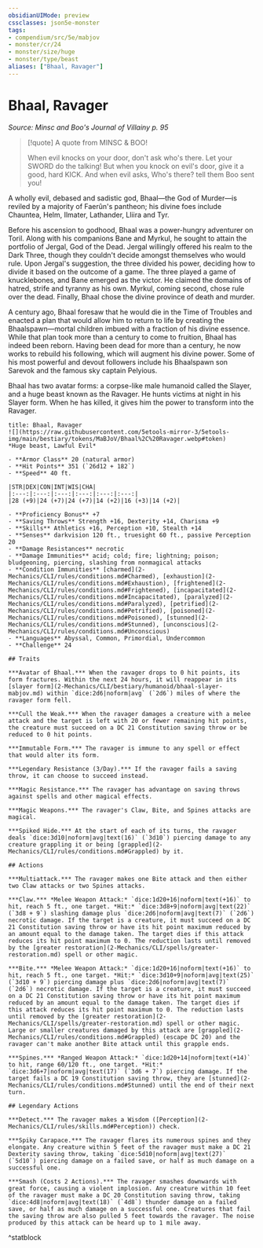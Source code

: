 ```yaml
---
obsidianUIMode: preview
cssclasses: json5e-monster
tags:
- compendium/src/5e/mabjov
- monster/cr/24
- monster/size/huge
- monster/type/beast
aliases: ["Bhaal, Ravager"]
---
```

# Bhaal, Ravager
*Source: Minsc and Boo's Journal of Villainy p. 95*  

> [!quote] A quote from MINSC & BOO!  
> 
> When evil knocks on your door, don't ask who's there. Let your SWORD do the talking! But when you knock on evil's door, give it a good, hard KICK. And when evil asks, Who's there? tell them Boo sent you!

A wholly evil, debased and sadistic god, Bhaal—the God of Murder—is reviled by a majority of Faerûn's pantheon; his divine foes include Chauntea, Helm, Ilmater, Lathander, Lliira and Tyr.

Before his ascension to godhood, Bhaal was a power-hungry adventurer on Toril. Along with his companions Bane and Myrkul, he sought to attain the portfolio of Jergal, God of the Dead. Jergal willingly offered his realm to the Dark Three, though they couldn't decide amongst themselves who would rule. Upon Jergal's suggestion, the three divided his power, deciding how to divide it based on the outcome of a game. The three played a game of knucklebones, and Bane emerged as the victor. He claimed the domains of hatred, strife and tyranny as his own. Myrkul, coming second, chose rule over the dead. Finally, Bhaal chose the divine province of death and murder.

A century ago, Bhaal foresaw that he would die in the Time of Troubles and enacted a plan that would allow him to return to life by creating the Bhaalspawn—mortal children imbued with a fraction of his divine essence. While that plan took more than a century to come to fruition, Bhaal has indeed been reborn. Having been dead for more than a century, he now works to rebuild his following, which will augment his divine power. Some of his most powerful and devout followers include his Bhaalspawn son Sarevok and the famous sky captain Pelyious.

Bhaal has two avatar forms: a corpse-like male humanoid called the Slayer, and a huge beast known as the Ravager. He hunts victims at night in his Slayer form. When he has killed, it gives him the power to transform into the Ravager.

```ad-statblock
title: Bhaal, Ravager
![](https://raw.githubusercontent.com/5etools-mirror-3/5etools-img/main/bestiary/tokens/MaBJoV/Bhaal%2C%20Ravager.webp#token)
*Huge beast, Lawful Evil*

- **Armor Class** 20 (natural armor)
- **Hit Points** 351 (`26d12 + 182`)
- **Speed** 40 ft.

|STR|DEX|CON|INT|WIS|CHA|
|:---:|:---:|:---:|:---:|:---:|:---:|
|28 (+9)|24 (+7)|24 (+7)|14 (+2)|16 (+3)|14 (+2)|

- **Proficiency Bonus** +7
- **Saving Throws** Strength +16, Dexterity +14, Charisma +9
- **Skills** Athletics +16, Perception +10, Stealth +14
- **Senses** darkvision 120 ft., truesight 60 ft., passive Perception 20
- **Damage Resistances** necrotic
- **Damage Immunities** acid; cold; fire; lightning; poison; bludgeoning, piercing, slashing from nonmagical attacks
- **Condition Immunities** [charmed](2-Mechanics/CLI/rules/conditions.md#Charmed), [exhaustion](2-Mechanics/CLI/rules/conditions.md#Exhaustion), [frightened](2-Mechanics/CLI/rules/conditions.md#Frightened), [incapacitated](2-Mechanics/CLI/rules/conditions.md#Incapacitated), [paralyzed](2-Mechanics/CLI/rules/conditions.md#Paralyzed), [petrified](2-Mechanics/CLI/rules/conditions.md#Petrified), [poisoned](2-Mechanics/CLI/rules/conditions.md#Poisoned), [stunned](2-Mechanics/CLI/rules/conditions.md#Stunned), [unconscious](2-Mechanics/CLI/rules/conditions.md#Unconscious)
- **Languages** Abyssal, Common, Primordial, Undercommon
- **Challenge** 24

## Traits

***Avatar of Bhaal.*** When the ravager drops to 0 hit points, its form fractures. Within the next 24 hours, it will reappear in its [slayer form](2-Mechanics/CLI/bestiary/humanoid/bhaal-slayer-mabjov.md) within `dice:2d6|noform|avg` (`2d6`) miles of where the ravager form fell.

***Cull the Weak.*** When the ravager damages a creature with a melee attack and the target is left with 20 or fewer remaining hit points, the creature must succeed on a DC 21 Constitution saving throw or be reduced to 0 hit points.

***Immutable Form.*** The ravager is immune to any spell or effect that would alter its form.

***Legendary Resistance (3/Day).*** If the ravager fails a saving throw, it can choose to succeed instead.

***Magic Resistance.*** The ravager has advantage on saving throws against spells and other magical effects.

***Magic Weapons.*** The ravager's Claw, Bite, and Spines attacks are magical.

***Spiked Hide.*** At the start of each of its turns, the ravager deals `dice:3d10|noform|avg|text(16)` (`3d10`) piercing damage to any creature grappling it or being [grappled](2-Mechanics/CLI/rules/conditions.md#Grappled) by it.

## Actions

***Multiattack.*** The ravager makes one Bite attack and then either two Claw attacks or two Spines attacks.

***Claw.*** *Melee Weapon Attack:* `dice:1d20+16|noform|text(+16)` to hit, reach 5 ft., one target. *Hit:* `dice:3d8+9|noform|avg|text(22)` (`3d8 + 9`) slashing damage plus `dice:2d6|noform|avg|text(7)` (`2d6`) necrotic damage. If the target is a creature, it must succeed on a DC 21 Constitution saving throw or have its hit point maximum reduced by an amount equal to the damage taken. The target dies if this attack reduces its hit point maximum to 0. The reduction lasts until removed by the [greater restoration](2-Mechanics/CLI/spells/greater-restoration.md) spell or other magic.

***Bite.*** *Melee Weapon Attack:* `dice:1d20+16|noform|text(+16)` to hit, reach 5 ft., one target. *Hit:* `dice:3d10+9|noform|avg|text(25)` (`3d10 + 9`) piercing damage plus `dice:2d6|noform|avg|text(7)` (`2d6`) necrotic damage. If the target is a creature, it must succeed on a DC 21 Constitution saving throw or have its hit point maximum reduced by an amount equal to the damage taken. The target dies if this attack reduces its hit point maximum to 0. The reduction lasts until removed by the [greater restoration](2-Mechanics/CLI/spells/greater-restoration.md) spell or other magic. Large or smaller creatures damaged by this attack are [grappled](2-Mechanics/CLI/rules/conditions.md#Grappled) (escape DC 20) and the ravager can't make another Bite attack until this grapple ends.

***Spines.*** *Ranged Weapon Attack:* `dice:1d20+14|noform|text(+14)` to hit, range 60/120 ft., one target. *Hit:* `dice:3d6+7|noform|avg|text(17)` (`3d6 + 7`) piercing damage. If the target fails a DC 19 Constitution saving throw, they are [stunned](2-Mechanics/CLI/rules/conditions.md#Stunned) until the end of their next turn.

## Legendary Actions

***Detect.*** The ravager makes a Wisdom ([Perception](2-Mechanics/CLI/rules/skills.md#Perception)) check.

***Spiky Carapace.*** The ravager flares its numerous spines and they elongate. Any creature within 5 feet of the ravager must make a DC 21 Dexterity saving throw, taking `dice:5d10|noform|avg|text(27)` (`5d10`) piercing damage on a failed save, or half as much damage on a successful one.

***Smash (Costs 2 Actions).*** The ravager smashes downwards with great force, causing a violent implosion. Any creature within 10 feet of the ravager must make a DC 20 Constitution saving throw, taking `dice:4d8|noform|avg|text(18)` (`4d8`) thunder damage on a failed save, or half as much damage on a successful one. Creatures that fail the saving throw are also pulled 5 feet towards the ravager. The noise produced by this attack can be heard up to 1 mile away.
```
^statblock